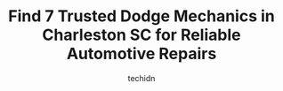 ---
layout: ampstory
image: https://images.unsplash.com/photo-1555428691-388bb2e62bbb?ixlib=rb-4.0.3&ixid=MnwxMjA3fDB8MHxwaG90by1wYWdlfHx8fGVufDB8fHx8&auto=format&fit=crop&w=640&h=853&q=80
author: techidn
featured: false
description: For top-quality automotive repairs and maintenance, visit the 7 best Dodge Mechanic in Charleston SC, USA. Their reputation for excellence and their dedication to customer satisfaction make 
title: Find 7 Trusted Dodge Mechanics in Charleston SC for Reliable Automotive Repairs
cover:
   title: Find 7 Trusted Dodge Mechanics in Charleston SC for Reliable Automotive Repairs
   subtitle: Rickpate
   background: https://images.unsplash.com/photo-1555428691-388bb2e62bbb?ixlib=rb-4.0.3&ixid=MnwxMjA3fDB8MHxwaG90by1wYWdlfHx8fGVufDB8fHx8&auto=format&fit=crop&w=640&h=853&q=80

pages: 
 - layout: thirds
   top: <h1>#1 European Road & Racing | Charleston Luxury Car Service</h1>
   bottom: "<p>Would recommend European Road and Racing to anyone with a European car that needs service. If you have had a horrible dealership experience like me or you are skeptical a</p>"
   background: https://www.knot35.com/toplist/wp-content/uploads/2023/06/best-dodge-mechanic-1-in-charleston-sc-1685836040.jpeg
   backgroundblur: true
 - layout: thirds
   top: <h1>#2 Charleston Auto Electric & Repair</h1>
   bottom: "<p>4260 Meeting Street Rd, North Charleston, SC 29405, United States</p>"
   background: https://www.knot35.com/toplist/wp-content/uploads/2023/06/best-dodge-mechanic-2-in-charleston-sc-1685836041.jpeg
   cta:
      link: https://www.knot35.com/toplist/find-7-trusted-dodge-mechanics-in-charleston-sc-for-reliable-automotive-repairs/
      text: Find 7 Trusted Dodge Mechanics in Charleston SC for Reliable Automotive Repairs
 - layout: thirds
   top: <h1>#3 Ottohaus Of Charleston</h1>
   bottom: "<p>1913 Sam Rittenberg Blvd, Charleston, SC 29407, United States</p>"
   background: https://www.knot35.com/toplist/wp-content/uploads/2023/06/best-dodge-mechanic-3-in-charleston-sc-1685836041.jpeg
   cta:
      link: https://www.knot35.com/toplist/find-7-trusted-dodge-mechanics-in-charleston-sc-for-reliable-automotive-repairs/
      text: Find 7 Trusted Dodge Mechanics in Charleston SC for Reliable Automotive Repairs
 - layout: thirds
   top: <h1>#4 Charleston Wagen Worx</h1>
   bottom: "<p>1990 Maybank Hwy, Charleston, SC 29412, United States</p>"
   background: https://images.unsplash.com/photo-1608501821300-4f99e58bba77?ixlib=rb-4.0.3&ixid=MnwxMjA3fDB8MHxwaG90by1wYWdlfHx8fGVufDB8fHx8&auto=format&fit=crop&w=640&h=853&q=80
   cta:
      link: https://www.knot35.com/toplist/find-7-trusted-dodge-mechanics-in-charleston-sc-for-reliable-automotive-repairs/
      text: Find 7 Trusted Dodge Mechanics in Charleston SC for Reliable Automotive Repairs
 - layout: thirds
   top: <h1>#5 EuroPro of Charleston</h1>
   bottom: "<p>1010 Folly Rd, Charleston, SC 29412, United States</p>"
   background: https://images.unsplash.com/photo-1462556791646-c201b8241a94?ixlib=rb-4.0.3&ixid=MnwxMjA3fDB8MHxwaG90by1wYWdlfHx8fGVufDB8fHx8&auto=format&fit=crop&w=640&h=853&q=80
   cta:
      link: https://www.knot35.com/toplist/find-7-trusted-dodge-mechanics-in-charleston-sc-for-reliable-automotive-repairs/
      text: Find 7 Trusted Dodge Mechanics in Charleston SC for Reliable Automotive Repairs
 - layout: thirds
   top: <h1>#6 Torres Auto Repair LLC</h1>
   bottom: "<p>544 Stinson Dr, Charleston, SC 29407, United States</p>"
   background: https://images.unsplash.com/photo-1567095761054-7a02e69e5c43?ixlib=rb-4.0.3&ixid=MnwxMjA3fDB8MHxwaG90by1wYWdlfHx8fGVufDB8fHx8&auto=format&fit=crop&w=640&h=853&q=80
   cta:
      link: https://www.knot35.com/toplist/find-7-trusted-dodge-mechanics-in-charleston-sc-for-reliable-automotive-repairs/
      text: Find 7 Trusted Dodge Mechanics in Charleston SC for Reliable Automotive Repairs
 - layout: thirds
   top: <h1>#7 Eagle Automotive & Air Conditioning</h1>
   bottom: "<p>830 Dupont Rd, Charleston, SC 29407, United States</p>"
   background: https://images.unsplash.com/photo-1547366785-564103df7e13?ixlib=rb-4.0.3&ixid=MnwxMjA3fDB8MHxwaG90by1wYWdlfHx8fGVufDB8fHx8&auto=format&fit=crop&w=640&h=853&q=80
   cta:
      link: https://www.knot35.com/toplist/find-7-trusted-dodge-mechanics-in-charleston-sc-for-reliable-automotive-repairs/
      text: Find 7 Trusted Dodge Mechanics in Charleston SC for Reliable Automotive Repairs
 - layout: thirds
   middle: Continue reading...
   background: https://images.unsplash.com/photo-1597773150796-e5c14ebecbf5?ixlib=rb-4.0.3&ixid=MnwxMjA3fDB8MHxwaG90by1wYWdlfHx8fGVufDB8fHx8&auto=format&fit=crop&w=640&h=853&q=80
   cta:
      link: https://www.knot35.com/toplist/find-7-trusted-dodge-mechanics-in-charleston-sc-for-reliable-automotive-repairs/
      text: Find 7 Trusted Dodge Mechanics in Charleston SC for Reliable Automotive Repairs
      
---
